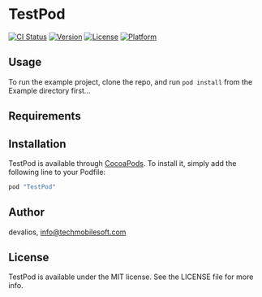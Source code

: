 # TestPod

[![CI Status](http://img.shields.io/travis/devalios/TestPod.svg?style=flat)](https://travis-ci.org/devalios/TestPod)
[![Version](https://img.shields.io/cocoapods/v/TestPod.svg?style=flat)](http://cocoapods.org/pods/TestPod)
[![License](https://img.shields.io/cocoapods/l/TestPod.svg?style=flat)](http://cocoapods.org/pods/TestPod)
[![Platform](https://img.shields.io/cocoapods/p/TestPod.svg?style=flat)](http://cocoapods.org/pods/TestPod)

## Usage

To run the example project, clone the repo, and run `pod install` from the Example directory first...

## Requirements

## Installation

TestPod is available through [CocoaPods](http://cocoapods.org). To install
it, simply add the following line to your Podfile:

```ruby
pod "TestPod"
```

## Author

devalios, info@techmobilesoft.com

## License

TestPod is available under the MIT license. See the LICENSE file for more info.
